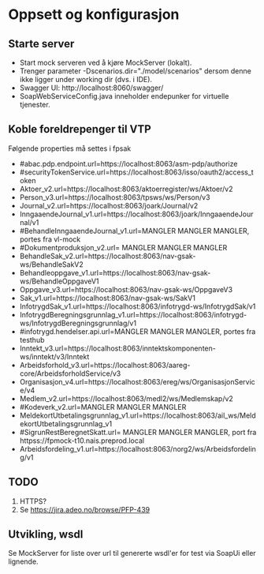 Oppsett og konfigurasjon
====

Starte server
----
* Start mock serveren ved å kjøre MockServer (lokalt).
* Trenger parameter -Dscenarios.dir="./model/scenarios" dersom denne ikke ligger under working dir (dvs. i IDE).
* Swagger UI: http://localhost:8060/swagger/
* SoapWebServiceConfig.java inneholder endepunker for virtuelle tjenester.

Koble foreldrepenger til VTP
------

Følgende properties må settes i fpsak

* #abac.pdp.endpoint.url=https://localhost:8063/asm-pdp/authorize
* #securityTokenService.url=https://localhost:8063/isso/oauth2/access_token
* Aktoer_v2.url=https://localhost:8063/aktoerregister/ws/Aktoer/v2
* Person_v3.url=https://localhost:8063/tpsws/ws/Person/v3
* Journal_v2.url=https://localhost:8063/joark/Journal/v2
* InngaaendeJournal_v1.url=https://localhost:8063/joark/InngaaendeJournal/v1
* #BehandleInngaaendeJournal_v1.url=MANGLER MANGLER MANGLER, portes fra vl-mock
* #Dokumentproduksjon_v2.url= MANGLER MANGLER MANGLER
* BehandleSak_v2.url=https://localhost:8063/nav-gsak-ws/BehandleSakV2
* Behandleoppgave_v1.url=https://localhost:8063/nav-gsak-ws/BehandleOppgaveV1
* Oppgave_v3.url=https://localhost:8063/nav-gsak-ws/OppgaveV3
* Sak_v1.url=https://localhost:8063/nav-gsak-ws/SakV1
* InfotrygdSak_v1.url=https://localhost:8063/infotrygd-ws/InfotrygdSak/v1
* InfotrygdBeregningsgrunnlag_v1.url=https://localhost:8063/infotrygd-ws/InfotrygdBeregningsgrunnlag/v1
* #infotrygd.hendelser.api.url=MANGLER MANGLER MANGLER, portes fra testhub
* Inntekt_v3.url=https://localhost:8063/inntektskomponenten-ws/inntekt/v3/Inntekt
* Arbeidsforhold_v3.url=https://localhost:8063/aareg-core/ArbeidsforholdService/v3
* Organisasjon_v4.url=https://localhost:8063/ereg/ws/OrganisasjonService/v4
* Medlem_v2.url=https://localhost:8063/medl2/ws/Medlemskap/v2
* #Kodeverk_v2.url=MANGLER MANGLER MANGLER
* MeldekortUtbetalingsgrunnlag_v1.url=https://localhost:8063/ail_ws/MeldekortUtbetalingsgrunnlag_v1
* #SigrunRestBeregnetSkatt.url= MANGLER MANGLER MANGLER, port fra httpss://fpmock-t10.nais.preprod.local
* Arbeidsfordeling_v1.url=https://localhost:8063/norg2/ws/Arbeidsfordeling/v1

TODO
----
1. HTTPS?
2. Se https://jira.adeo.no/browse/PFP-439

Utvikling, wsdl
----
Se MockServer for liste over url til genererte wsdl'er for test via SoapUi eller lignende.

